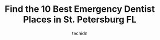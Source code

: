 ---
layout: ampstory
image: https://i0.wp.com/www.depkes.org/wp-content/uploads/2023/06/emergency-dentist-0-in-st-petersburg-fl-1685864952.jpeg?resize=640,853
author: techidn
featured: false
description: Discover the impressive array of Emergency Dentist options in St. Petersburg FL, where you can find 10 of the largest Emergency Dentist establishments in the area. From renowned classics to 
title: Find the 10 Best Emergency Dentist Places in St. Petersburg FL
cover:
   title: Find the 10 Best Emergency Dentist Places in St. Petersburg FL
   subtitle: Rickpate
   background: https://www.depkes.org/wp-content/uploads/2023/06/emergency-dentist-0-in-st-petersburg-fl-1685864952.jpeg

pages: 
 - layout: thirds
   top: <h1>#1 St Petersburg Dental Center</h1>
   bottom: "<p>I can not recommend St. Petersburg Dental Center more! I had a dental procedure I was very nervous about and Michelle and Shania were absolutely outstanding and. Made me </p>"
   background: https://www.depkes.org/wp-content/uploads/2023/06/emergency-dentist-1-in-st-petersburg-fl-1685864953.jpeg
   backgroundblur: true
 - layout: thirds
   top: <h1>#2 Coast Dental</h1>
   bottom: "<p>Gina took excellent care of me. She was awesome!!! She took the time to explain everything from what she needed to do as well as billing and payment. She was the one stop</p>"
   background: https://www.depkes.org/wp-content/uploads/2023/06/emergency-dentist-2-in-st-petersburg-fl-1685864953.jpeg
   cta:
      link: https://www.depkes.org/blog/find-the-10-best-emergency-dentist-places-in-st-petersburg-fl/
      text: Find the 10 Best Emergency Dentist Places in St. Petersburg FL
 - layout: thirds
   top: <h1>#3 Exceptional Dental of St. Petersburg</h1>
   bottom: "<p>3238 4th St N, St. Petersburg, FL 33704, United States</p>"
   background: https://www.depkes.org/wp-content/uploads/2023/06/emergency-dentist-3-in-st-petersburg-fl-1685864954.jpeg
   cta:
      link: https://www.depkes.org/blog/find-the-10-best-emergency-dentist-places-in-st-petersburg-fl/
      text: Find the 10 Best Emergency Dentist Places in St. Petersburg FL
 - layout: thirds
   top: <h1>#4 Aspen Dental</h1>
   bottom: "<p>4045 Tyrone Blvd N Suite 201, St. Petersburg, FL 33709, United States</p>"
   background: https://images.unsplash.com/photo-1541356665065-22676f35dd40?ixlib=rb-4.0.3&ixid=MnwxMjA3fDB8MHxwaG90by1wYWdlfHx8fGVufDB8fHx8&auto=format&fit=crop&w=640&h=853&q=80
   cta:
      link: https://www.depkes.org/blog/find-the-10-best-emergency-dentist-places-in-st-petersburg-fl/
      text: Find the 10 Best Emergency Dentist Places in St. Petersburg FL
 - layout: thirds
   top: <h1>#5 Coast Dental</h1>
   bottom: "<p>11018 4th St N, St. Petersburg, FL 33716, United States</p>"
   background: https://images.unsplash.com/photo-1574169208507-84376144848b?ixlib=rb-4.0.3&ixid=MnwxMjA3fDB8MHxwaG90by1wYWdlfHx8fGVufDB8fHx8&auto=format&fit=crop&w=640&h=853&q=80
   cta:
      link: https://www.depkes.org/blog/find-the-10-best-emergency-dentist-places-in-st-petersburg-fl/
      text: Find the 10 Best Emergency Dentist Places in St. Petersburg FL
 - layout: thirds
   top: <h1>#6 Coast Dental</h1>
   bottom: "<p>6882 Gulfport Blvd S, St. Petersburg, FL 33707, United States</p>"
   background: https://images.unsplash.com/photo-1632260260864-caf7fde5ec36?ixlib=rb-4.0.3&ixid=MnwxMjA3fDB8MHxwaG90by1wYWdlfHx8fGVufDB8fHx8&auto=format&fit=crop&w=640&h=853&q=80
   cta:
      link: https://www.depkes.org/blog/find-the-10-best-emergency-dentist-places-in-st-petersburg-fl/
      text: Find the 10 Best Emergency Dentist Places in St. Petersburg FL
 - layout: thirds
   top: <h1>#7 Dental Arts Ninth Street - St.Petersburg</h1>
   bottom: "<p>7451 Dr M.L.K. Jr St N, St. Petersburg, FL 33702, United States</p>"
   background: https://images.unsplash.com/photo-1534312527009-56c7016453e6?ixlib=rb-4.0.3&ixid=MnwxMjA3fDB8MHxwaG90by1wYWdlfHx8fGVufDB8fHx8&auto=format&fit=crop&w=640&h=853&q=80
   cta:
      link: https://www.depkes.org/blog/find-the-10-best-emergency-dentist-places-in-st-petersburg-fl/
      text: Find the 10 Best Emergency Dentist Places in St. Petersburg FL
 - layout: thirds
   middle: Continue reading...
   background: https://images.unsplash.com/photo-1509114397022-ed747cca3f65?ixlib=rb-4.0.3&ixid=MnwxMjA3fDB8MHxwaG90by1wYWdlfHx8fGVufDB8fHx8&auto=format&fit=crop&w=640&h=853&q=80
   cta:
      link: https://www.depkes.org/blog/find-the-10-best-emergency-dentist-places-in-st-petersburg-fl/
      text: Find the 10 Best Emergency Dentist Places in St. Petersburg FL
      
---